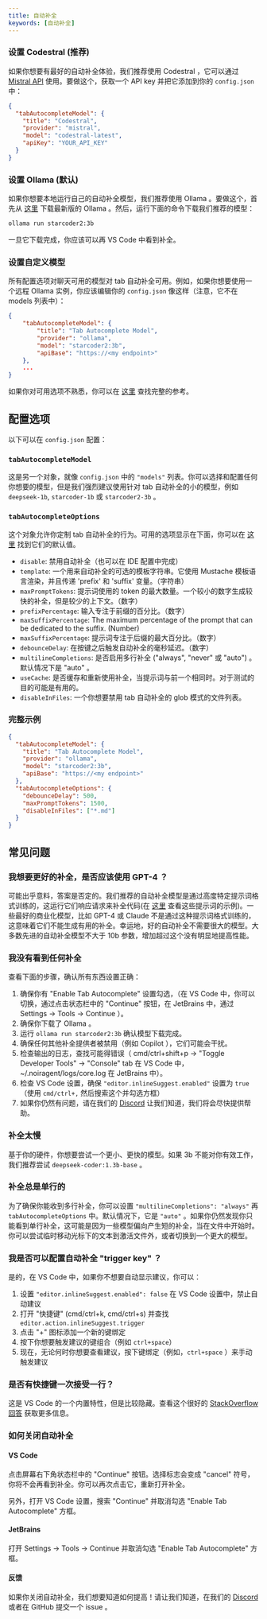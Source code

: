 ```yaml
---
title: 自动补全
keywords: [自动补全]
---
```


### 设置 Codestral (推荐)

如果你想要有最好的自动补全体验，我们推荐使用 Codestral ，它可以通过 [Mistral API](https://console.mistral.ai/) 使用。要做这个，获取一个 API key 并把它添加到你的 `config.json` 中：

```json
{
  "tabAutocompleteModel": {
    "title": "Codestral",
    "provider": "mistral",
    "model": "codestral-latest",
    "apiKey": "YOUR_API_KEY"
  }
}
```

### 设置 Ollama (默认)

如果你想要本地运行自己的自动补全模型，我们推荐使用 Ollama 。要做这个，首先从 [这里](https://ollama.ai) 下载最新版的 Ollama 。然后，运行下面的命令下载我们推荐的模型：

```bash
ollama run starcoder2:3b
```

一旦它下载完成，你应该可以再 VS Code 中看到补全。

### 设置自定义模型

所有配置选项对聊天可用的模型对 tab 自动补全可用。例如，如果你想要使用一个远程 Ollama 实例，你应该编辑你的 `config.json` 像这样（注意，它不在 models 列表中）：

```json title="config.json"
{
    "tabAutocompleteModel": {
        "title": "Tab Autocomplete Model",
        "provider": "ollama",
        "model": "starcoder2:3b",
        "apiBase": "https://<my endpoint>"
    },
    ...
}
```

如果你对可用选项不熟悉，你可以在 [这里](../../reference.md) 查找完整的参考。

## 配置选项

以下可以在 `config.json` 配置：

### `tabAutocompleteModel`

这是另一个对象，就像 `config.json` 中的 `"models"` 列表。你可以选择和配置任何你想要的模型，但是我们强烈建议使用针对 tab 自动补全的小的模型，例如 `deepseek-1b`, `starcoder-1b` 或 `starcoder2-3b` 。

### `tabAutocompleteOptions`

这个对象允许你定制 tab 自动补全的行为。可用的选项显示在下面，你可以在 [这里](https://github.com/noiragentdev/noiragent/blob/fbeb2e4fe15d4b434a30a136f74b672485c852d9/core/util/parameters.ts) 找到它们的默认值。

- `disable`: 禁用自动补全（也可以在 IDE 配置中完成）
- `template`: 一个用来自动补全的可选的模板字符串。它使用 Mustache 模板语言渲染，并且传递 'prefix' 和 'suffix' 变量。（字符串）
- `maxPromptTokens`: 提示词使用的 token 的最大数量。一个较小的数字生成较快的补全，但是较少的上下文。（数字）
- `prefixPercentage`: 输入专注于前缀的百分比。（数字）
- `maxSuffixPercentage`: The maximum percentage of the prompt that can be dedicated to the suffix. (Number)
- `maxSuffixPercentage`: 提示词专注于后缀的最大百分比。（数字）
- `debounceDelay`: 在按键之后触发自动补全的毫秒延迟。（数字）
- `multilineCompletions`: 是否启用多行补全 ("always", "never" 或 "auto") 。默认情况下是 "auto" 。
- `useCache`: 是否缓存和重新使用补全，当提示词与前一个相同时。对于测试的目的可能是有用的。
- `disableInFiles`: 一个你想要禁用 tab 自动补全的 glob 模式的文件列表。

### 完整示例

```json title="config.json"
{
  "tabAutocompleteModel": {
    "title": "Tab Autocomplete Model",
    "provider": "ollama",
    "model": "starcoder2:3b",
    "apiBase": "https://<my endpoint>"
  },
  "tabAutocompleteOptions": {
    "debounceDelay": 500,
    "maxPromptTokens": 1500,
    "disableInFiles": ["*.md"]
  }
}
```

## 常见问题

### 我想要更好的补全，是否应该使用 GPT-4 ？

可能出乎意料，答案是否定的。我们推荐的自动补全模型是通过高度特定提示词格式训练的，这运行它们响应请求来补全代码(在 [这里](https://github.com/noiragentdev/noiragent/blob/d2bc6359e8ebf647892ec953e418042dc7f8a685/core/autocomplete/templates.ts) 查看这些提示词的示例)。一些最好的商业化模型，比如 GPT-4 或 Claude 不是通过这种提示词格式训练的，这意味着它们不能生成有用的补全。幸运地，好的自动补全不需要很大的模型。大多数先进的自动补全模型不大于 10b 参数，增加超过这个没有明显地提高性能。

### 我没有看到任何补全

查看下面的步骤，确认所有东西设置正确：

1. 确保你有 "Enable Tab Autocomplete" 设置勾选，（在 VS Code 中，你可以切换，通过点击状态栏中的 "Continue" 按钮，在 JetBrains 中，通过 Settings -> Tools -> Continue ）。
2. 确保你下载了 Ollama 。
3. 运行 `ollama run starcoder2:3b` 确认模型下载完成。
4. 确保任何其他补全提供者被禁用（例如 Copilot ），它们可能会干扰。
5. 检查输出的日志，查找可能得错误（ cmd/ctrl+shift+p -> "Toggle Developer Tools" -> "Console" tab 在 VS Code 中，~/.noiragent/logs/core.log 在 JetBrains 中）。
6. 检查 VS Code 设置，确保 `"editor.inlineSuggest.enabled"` 设置为 `true` （使用 `cmd/ctrl+,` 然后搜索这个并勾选方框）
7. 如果你仍然有问题，请在我们的 [Discord](https://discord.gg/vapESyrFmJ) 让我们知道，我们将会尽快提供帮助。

### 补全太慢

基于你的硬件，你想要尝试一个更小、更快的模型。如果 3b 不能对你有效工作，我们推荐尝试 `deepseek-coder:1.3b-base` 。

### 补全总是单行的

为了确保你能收到多行补全，你可以设置 `"multilineCompletions": "always"` 再 `tabAutocompleteOptions` 中。默认情况下，它是 `"auto"` 。如果你仍然发现你只能看到单行补全，这可能是因为一些模型偏向产生短的补全，当在文件中开始时。你可以尝试临时移动光标下的文本到激活文件外，或者切换到一个更大的模型。

### 我是否可以配置自动补全 "trigger key" ？

是的，在 VS Code 中，如果你不想要自动显示建议，你可以：

1. 设置 `"editor.inlineSuggest.enabled": false` 在 VS Code 设置中，禁止自动建议
2. 打开 "快捷键" (cmd/ctrl+k, cmd/ctrl+s) 并查找 `editor.action.inlineSuggest.trigger`
3. 点击 "+" 图标添加一个新的键绑定
4. 按下你想要触发建议的键组合（例如 `ctrl+space`）
5. 现在，无论何时你想要查看建议，按下键绑定（例如，`ctrl+space` ）来手动触发建议

### 是否有快捷键一次接受一行？

这是 VS Code 的一个内置特性，但是比较隐藏。查看这个很好的 [StackOverflow 回答](https://stackoverflow.com/questions/72228174/accept-line-by-line-from-autocompletion/78001122#78001122) 获取更多信息。

### 如何关闭自动补全

#### VS Code

点击屏幕右下角状态栏中的 "Continue" 按钮。选择标志会变成 "cancel" 符号，你将不会再看到补全。你可以再次点击它，重新打开补全。

另外，打开 VS Code 设置，搜索 "Continue" 并取消勾选 "Enable Tab Autocomplete" 方框。

#### JetBrains

打开 Settings -> Tools -> Continue 并取消勾选 "Enable Tab Autocomplete" 方框。

#### 反馈

如果你关闭自动补全，我们想要知道如何提高！请让我们知道，在我们的 [Discord](https://discord.gg/vapESyrFmJ) 或者在 GitHub 提交一个 issue 。
